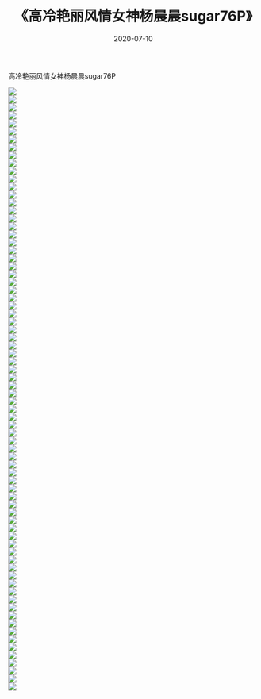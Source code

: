 ﻿---
layout: post
title:  《高冷艳丽风情女神杨晨晨sugar76P》
date:   2020-07-10
img: http://img.660000.xyz/Sharelink/性感/2020/高冷艳丽风情女神杨晨晨sugar76P/000.jpg
categories: [美女, 清纯, 唯美]
---

高冷艳丽风情女神杨晨晨sugar76P

  ![](http://img.660000.xyz/Sharelink/性感/2020/高冷艳丽风情女神杨晨晨sugar76P/001.jpg) <br> ![](http://img.660000.xyz/Sharelink/性感/2020/高冷艳丽风情女神杨晨晨sugar76P/002.jpg) <br> ![](http://img.660000.xyz/Sharelink/性感/2020/高冷艳丽风情女神杨晨晨sugar76P/003.jpg) <br> ![](http://img.660000.xyz/Sharelink/性感/2020/高冷艳丽风情女神杨晨晨sugar76P/004.jpg) <br> ![](http://img.660000.xyz/Sharelink/性感/2020/高冷艳丽风情女神杨晨晨sugar76P/005.jpg) <br> ![](http://img.660000.xyz/Sharelink/性感/2020/高冷艳丽风情女神杨晨晨sugar76P/006.jpg) <br> ![](http://img.660000.xyz/Sharelink/性感/2020/高冷艳丽风情女神杨晨晨sugar76P/007.jpg) <br> ![](http://img.660000.xyz/Sharelink/性感/2020/高冷艳丽风情女神杨晨晨sugar76P/008.jpg) <br> ![](http://img.660000.xyz/Sharelink/性感/2020/高冷艳丽风情女神杨晨晨sugar76P/009.jpg) <br> ![](http://img.660000.xyz/Sharelink/性感/2020/高冷艳丽风情女神杨晨晨sugar76P/010.jpg) <br> ![](http://img.660000.xyz/Sharelink/性感/2020/高冷艳丽风情女神杨晨晨sugar76P/011.jpg) <br> ![](http://img.660000.xyz/Sharelink/性感/2020/高冷艳丽风情女神杨晨晨sugar76P/012.jpg) <br> ![](http://img.660000.xyz/Sharelink/性感/2020/高冷艳丽风情女神杨晨晨sugar76P/013.jpg) <br> ![](http://img.660000.xyz/Sharelink/性感/2020/高冷艳丽风情女神杨晨晨sugar76P/014.jpg) <br> ![](http://img.660000.xyz/Sharelink/性感/2020/高冷艳丽风情女神杨晨晨sugar76P/015.jpg) <br> ![](http://img.660000.xyz/Sharelink/性感/2020/高冷艳丽风情女神杨晨晨sugar76P/016.jpg) <br> ![](http://img.660000.xyz/Sharelink/性感/2020/高冷艳丽风情女神杨晨晨sugar76P/017.jpg) <br> ![](http://img.660000.xyz/Sharelink/性感/2020/高冷艳丽风情女神杨晨晨sugar76P/018.jpg) <br> ![](http://img.660000.xyz/Sharelink/性感/2020/高冷艳丽风情女神杨晨晨sugar76P/019.jpg) <br> ![](http://img.660000.xyz/Sharelink/性感/2020/高冷艳丽风情女神杨晨晨sugar76P/020.jpg) <br> ![](http://img.660000.xyz/Sharelink/性感/2020/高冷艳丽风情女神杨晨晨sugar76P/021.jpg) <br> ![](http://img.660000.xyz/Sharelink/性感/2020/高冷艳丽风情女神杨晨晨sugar76P/022.jpg) <br> ![](http://img.660000.xyz/Sharelink/性感/2020/高冷艳丽风情女神杨晨晨sugar76P/023.jpg) <br> ![](http://img.660000.xyz/Sharelink/性感/2020/高冷艳丽风情女神杨晨晨sugar76P/024.jpg) <br> ![](http://img.660000.xyz/Sharelink/性感/2020/高冷艳丽风情女神杨晨晨sugar76P/025.jpg) <br> ![](http://img.660000.xyz/Sharelink/性感/2020/高冷艳丽风情女神杨晨晨sugar76P/026.jpg) <br> ![](http://img.660000.xyz/Sharelink/性感/2020/高冷艳丽风情女神杨晨晨sugar76P/027.jpg) <br> ![](http://img.660000.xyz/Sharelink/性感/2020/高冷艳丽风情女神杨晨晨sugar76P/028.jpg) <br> ![](http://img.660000.xyz/Sharelink/性感/2020/高冷艳丽风情女神杨晨晨sugar76P/029.jpg) <br> ![](http://img.660000.xyz/Sharelink/性感/2020/高冷艳丽风情女神杨晨晨sugar76P/030.jpg) <br> ![](http://img.660000.xyz/Sharelink/性感/2020/高冷艳丽风情女神杨晨晨sugar76P/031.jpg) <br> ![](http://img.660000.xyz/Sharelink/性感/2020/高冷艳丽风情女神杨晨晨sugar76P/032.jpg) <br> ![](http://img.660000.xyz/Sharelink/性感/2020/高冷艳丽风情女神杨晨晨sugar76P/033.jpg) <br> ![](http://img.660000.xyz/Sharelink/性感/2020/高冷艳丽风情女神杨晨晨sugar76P/034.jpg) <br> ![](http://img.660000.xyz/Sharelink/性感/2020/高冷艳丽风情女神杨晨晨sugar76P/035.jpg) <br> ![](http://img.660000.xyz/Sharelink/性感/2020/高冷艳丽风情女神杨晨晨sugar76P/036.jpg) <br> ![](http://img.660000.xyz/Sharelink/性感/2020/高冷艳丽风情女神杨晨晨sugar76P/037.jpg) <br> ![](http://img.660000.xyz/Sharelink/性感/2020/高冷艳丽风情女神杨晨晨sugar76P/038.jpg) <br> ![](http://img.660000.xyz/Sharelink/性感/2020/高冷艳丽风情女神杨晨晨sugar76P/039.jpg) <br> ![](http://img.660000.xyz/Sharelink/性感/2020/高冷艳丽风情女神杨晨晨sugar76P/040.jpg) <br> ![](http://img.660000.xyz/Sharelink/性感/2020/高冷艳丽风情女神杨晨晨sugar76P/041.jpg) <br> ![](http://img.660000.xyz/Sharelink/性感/2020/高冷艳丽风情女神杨晨晨sugar76P/042.jpg) <br> ![](http://img.660000.xyz/Sharelink/性感/2020/高冷艳丽风情女神杨晨晨sugar76P/043.jpg) <br> ![](http://img.660000.xyz/Sharelink/性感/2020/高冷艳丽风情女神杨晨晨sugar76P/044.jpg) <br> ![](http://img.660000.xyz/Sharelink/性感/2020/高冷艳丽风情女神杨晨晨sugar76P/045.jpg) <br> ![](http://img.660000.xyz/Sharelink/性感/2020/高冷艳丽风情女神杨晨晨sugar76P/046.jpg) <br> ![](http://img.660000.xyz/Sharelink/性感/2020/高冷艳丽风情女神杨晨晨sugar76P/047.jpg) <br> ![](http://img.660000.xyz/Sharelink/性感/2020/高冷艳丽风情女神杨晨晨sugar76P/048.jpg) <br> ![](http://img.660000.xyz/Sharelink/性感/2020/高冷艳丽风情女神杨晨晨sugar76P/049.jpg) <br> ![](http://img.660000.xyz/Sharelink/性感/2020/高冷艳丽风情女神杨晨晨sugar76P/050.jpg) <br> ![](http://img.660000.xyz/Sharelink/性感/2020/高冷艳丽风情女神杨晨晨sugar76P/051.jpg) <br> ![](http://img.660000.xyz/Sharelink/性感/2020/高冷艳丽风情女神杨晨晨sugar76P/052.jpg) <br> ![](http://img.660000.xyz/Sharelink/性感/2020/高冷艳丽风情女神杨晨晨sugar76P/053.jpg) <br> ![](http://img.660000.xyz/Sharelink/性感/2020/高冷艳丽风情女神杨晨晨sugar76P/054.jpg) <br> ![](http://img.660000.xyz/Sharelink/性感/2020/高冷艳丽风情女神杨晨晨sugar76P/055.jpg) <br> ![](http://img.660000.xyz/Sharelink/性感/2020/高冷艳丽风情女神杨晨晨sugar76P/056.jpg) <br> ![](http://img.660000.xyz/Sharelink/性感/2020/高冷艳丽风情女神杨晨晨sugar76P/057.jpg) <br> ![](http://img.660000.xyz/Sharelink/性感/2020/高冷艳丽风情女神杨晨晨sugar76P/058.jpg) <br> ![](http://img.660000.xyz/Sharelink/性感/2020/高冷艳丽风情女神杨晨晨sugar76P/059.jpg) <br> ![](http://img.660000.xyz/Sharelink/性感/2020/高冷艳丽风情女神杨晨晨sugar76P/060.jpg) <br> ![](http://img.660000.xyz/Sharelink/性感/2020/高冷艳丽风情女神杨晨晨sugar76P/061.jpg) <br> ![](http://img.660000.xyz/Sharelink/性感/2020/高冷艳丽风情女神杨晨晨sugar76P/062.jpg) <br> ![](http://img.660000.xyz/Sharelink/性感/2020/高冷艳丽风情女神杨晨晨sugar76P/063.jpg) <br> ![](http://img.660000.xyz/Sharelink/性感/2020/高冷艳丽风情女神杨晨晨sugar76P/064.jpg) <br> ![](http://img.660000.xyz/Sharelink/性感/2020/高冷艳丽风情女神杨晨晨sugar76P/065.jpg) <br> ![](http://img.660000.xyz/Sharelink/性感/2020/高冷艳丽风情女神杨晨晨sugar76P/066.jpg) <br> ![](http://img.660000.xyz/Sharelink/性感/2020/高冷艳丽风情女神杨晨晨sugar76P/067.jpg) <br> ![](http://img.660000.xyz/Sharelink/性感/2020/高冷艳丽风情女神杨晨晨sugar76P/068.jpg) <br> ![](http://img.660000.xyz/Sharelink/性感/2020/高冷艳丽风情女神杨晨晨sugar76P/069.jpg) <br> ![](http://img.660000.xyz/Sharelink/性感/2020/高冷艳丽风情女神杨晨晨sugar76P/070.jpg) <br> ![](http://img.660000.xyz/Sharelink/性感/2020/高冷艳丽风情女神杨晨晨sugar76P/071.jpg) <br> ![](http://img.660000.xyz/Sharelink/性感/2020/高冷艳丽风情女神杨晨晨sugar76P/072.jpg) <br> ![](http://img.660000.xyz/Sharelink/性感/2020/高冷艳丽风情女神杨晨晨sugar76P/073.jpg) <br> ![](http://img.660000.xyz/Sharelink/性感/2020/高冷艳丽风情女神杨晨晨sugar76P/074.jpg) <br> ![](http://img.660000.xyz/Sharelink/性感/2020/高冷艳丽风情女神杨晨晨sugar76P/075.jpg) <br> ![](http://img.660000.xyz/Sharelink/性感/2020/高冷艳丽风情女神杨晨晨sugar76P/076.jpg) <br>